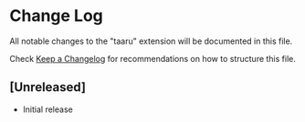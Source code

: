 # Change Log

All notable changes to the "taaru" extension will be documented in this file.

Check [Keep a Changelog](http://keepachangelog.com/) for recommendations on how to structure this file.

## [Unreleased]

- Initial release
